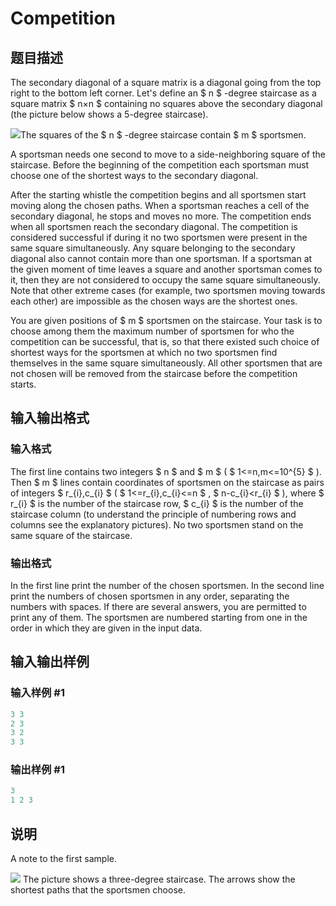 # Competition

## 题目描述

The secondary diagonal of a square matrix is a diagonal going from the top right to the bottom left corner. Let's define an $ n $ -degree staircase as a square matrix $ n×n $ containing no squares above the secondary diagonal (the picture below shows a 5-degree staircase).

![](https://cdn.luogu.com.cn/upload/vjudge_pic/CF144E/e3fce56b75bea8833ad5e51edea79f8a51661523.png)The squares of the $ n $ -degree staircase contain $ m $ sportsmen.

A sportsman needs one second to move to a side-neighboring square of the staircase. Before the beginning of the competition each sportsman must choose one of the shortest ways to the secondary diagonal.

After the starting whistle the competition begins and all sportsmen start moving along the chosen paths. When a sportsman reaches a cell of the secondary diagonal, he stops and moves no more. The competition ends when all sportsmen reach the secondary diagonal. The competition is considered successful if during it no two sportsmen were present in the same square simultaneously. Any square belonging to the secondary diagonal also cannot contain more than one sportsman. If a sportsman at the given moment of time leaves a square and another sportsman comes to it, then they are not considered to occupy the same square simultaneously. Note that other extreme cases (for example, two sportsmen moving towards each other) are impossible as the chosen ways are the shortest ones.

You are given positions of $ m $ sportsmen on the staircase. Your task is to choose among them the maximum number of sportsmen for who the competition can be successful, that is, so that there existed such choice of shortest ways for the sportsmen at which no two sportsmen find themselves in the same square simultaneously. All other sportsmen that are not chosen will be removed from the staircase before the competition starts.

## 输入输出格式

### 输入格式

The first line contains two integers $ n $ and $ m $ ( $ 1<=n,m<=10^{5} $ ). Then $ m $ lines contain coordinates of sportsmen on the staircase as pairs of integers $ r_{i},c_{i} $ ( $ 1<=r_{i},c_{i}<=n $ , $ n-c_{i}&lt;r_{i} $ ), where $ r_{i} $ is the number of the staircase row, $ c_{i} $ is the number of the staircase column (to understand the principle of numbering rows and columns see the explanatory pictures). No two sportsmen stand on the same square of the staircase.

### 输出格式

In the first line print the number of the chosen sportsmen. In the second line print the numbers of chosen sportsmen in any order, separating the numbers with spaces. If there are several answers, you are permitted to print any of them. The sportsmen are numbered starting from one in the order in which they are given in the input data.

## 输入输出样例

### 输入样例 #1

```cpp
3 3
2 3
3 2
3 3

```
### 输出样例 #1

```cpp
3
1 2 3 

```
## 说明

A note to the first sample.

![](https://cdn.luogu.com.cn/upload/vjudge_pic/CF144E/3d94f14c44e777f4fdd801207cac70018a6b3b0e.png) The picture shows a three-degree staircase. The arrows show the shortest paths that the sportsmen choose.

